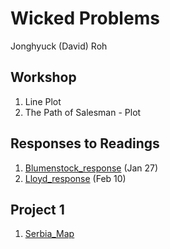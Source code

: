 # Wicked Problems

Jonghyuck (David) Roh 

## Workshop 

1. Line Plot
2. The Path of Salesman - Plot

## Responses to Readings 

1. [Blumenstock_response](https://github.com/jroh01/workshop/blob/master/blumenstock.md) (Jan 27)
2. [Lloyd_response](https://github.com/jroh01/wickedproblems/blob/master/LloydResponse.md) (Feb 10)

## Project 1 

1. [Serbia_Map](https://github.com/jroh01/wickedproblems/blob/master/serbia.png) 
